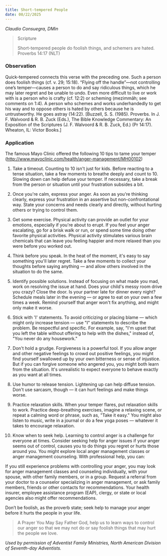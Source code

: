 ```yaml
---
title: Short-tempered People
date: 08/22/2025
---
```


_Claudio Consuegra, DMin_

> <p>Scripture</p>
> Short-tempered people do foolish things, and schemers are hated. Proverbs 14:17 (NLT)

### Observation

Quick-tempered connects this verse with the preceding one. Such a person does foolish things (cf. v. 29; 15:18). “Flying off the handle”—not controlling one’s temper—causes a person to do and say ridiculous things, which he may later regret and be unable to undo. Even more difficult to live or work with is a person who is crafty (cf. 12:2) or scheming (mezimm&acirc;h; see comments on 1:4). A person who schemes and works underhandedly to get his way and to oppose others is hated by others because he is untrustworthy. He goes astray (14:22). [Buzzell, S. S. (1985). Proverbs. In J. F. Walvoord & R. B. Zuck (Eds.), The Bible Knowledge Commentary: An Exposition of the Scriptures (J. F. Walvoord & R. B. Zuck, Ed.) (Pr 14:17). Wheaton, IL: Victor Books.]

### Application

The famous Mayo Clinic offered the following 10 tips to tame your temper (http://www.mayoclinic.com/health/anger-management/MH00102)

1. Take a timeout. Counting to 10 isn't just for kids. Before reacting to a tense situation, take a few moments to breathe deeply and count to 10. Slowing down can help defuse your temper. If necessary, take a break from the person or situation until your frustration subsides a bit.

2. Once you're calm, express your anger. As soon as you're thinking clearly, express your frustration in an assertive but non-confrontational way. State your concerns and needs clearly and directly, without hurting others or trying to control them.

3. Get some exercise. Physical activity can provide an outlet for your emotions, especially if you're about to erupt. If you feel your anger escalating, go for a brisk walk or run, or spend some time doing other favorite physical activities. Physical activity stimulates various brain chemicals that can leave you feeling happier and more relaxed than you were before you worked out.

4. Think before you speak. In the heat of the moment, it's easy to say something you'll later regret. Take a few moments to collect your thoughts before saying anything — and allow others involved in the situation to do the same.

5. Identify possible solutions. Instead of focusing on what made you mad, work on resolving the issue at hand. Does your child's messy room drive you crazy? Close the door. Is your partner late for dinner every night? Schedule meals later in the evening — or agree to eat on your own a few times a week. Remind yourself that anger won't fix anything, and might only make it worse.

6. Stick with 'I' statements. To avoid criticizing or placing blame — which might only increase tension — use "I" statements to describe the problem. Be respectful and specific. For example, say, "I'm upset that you left the table without offering to help with the dishes," instead of, "You never do any housework."

7. Don't hold a grudge. Forgiveness is a powerful tool. If you allow anger and other negative feelings to crowd out positive feelings, you might find yourself swallowed up by your own bitterness or sense of injustice. But if you can forgive someone who angered you, you might both learn from the situation. It's unrealistic to expect everyone to behave exactly as you want at all times.

8. Use humor to release tension. Lightening up can help diffuse tension. Don't use sarcasm, though — it can hurt feelings and make things worse.

9. Practice relaxation skills. When your temper flares, put relaxation skills to work. Practice deep-breathing exercises, imagine a relaxing scene, or repeat a calming word or phrase, such as, "Take it easy." You might also listen to music, write in a journal or do a few yoga poses — whatever it takes to encourage relaxation.

10. Know when to seek help. Learning to control anger is a challenge for everyone at times. Consider seeking help for anger issues if your anger seems out of control, causes you to do things you regret or hurts those around you. You might explore local anger management classes or anger management counseling. With professional help, you can:

If you still experience problems with controlling your anger, you may look for anger management classes and counseling individually, with your spouse, with other family members, or in a group. Request a referral from your doctor to a counselor specializing in anger management, or ask family members, friends or other contacts for recommendations. Your health insurer, employee assistance program (EAP), clergy, or state or local agencies also might offer recommendations.

Don’t be foolish, as the proverb state; seek help to manage your anger before it hurts the people in your life.

> <callout>A Prayer You May Say</callout>
> Father God, help us to learn ways to control our anger so that we may not do or say foolish things that may hurt the people we love.

_Used by permission of Adventist Family Ministries, North American Division of Seventh-day Adventists._